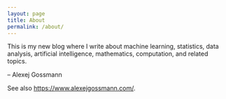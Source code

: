 ```yaml
---
layout: page
title: About
permalink: /about/
---
```


This is my new blog where I write about machine learning, statistics, data analysis, artificial intelligence, mathematics, computation, and related topics.

&ndash; Alexej Gossmann

See also <https://www.alexejgossmann.com/>.
